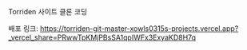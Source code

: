 Torriden 사이트 클론 코딩

배포 링크: https://torriden-git-master-xowls0315s-projects.vercel.app?_vercel_share=PRwwTpKMjPBsSA1qpIWFx3ExyaKD8H7q

